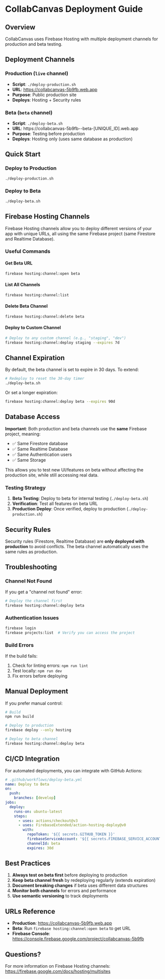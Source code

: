 # CollabCanvas Deployment Guide

## Overview

CollabCanvas uses Firebase Hosting with multiple deployment channels for production and beta testing.

## Deployment Channels

### Production (`live` channel)
- **Script**: `./deploy-production.sh`
- **URL**: https://collabcanvas-5b9fb.web.app
- **Purpose**: Public production site
- **Deploys**: Hosting + Security rules

### Beta (`beta` channel)
- **Script**: `./deploy-beta.sh`
- **URL**: https://collabcanvas-5b9fb--beta-[UNIQUE_ID].web.app
- **Purpose**: Testing before production
- **Deploys**: Hosting only (uses same database as production)

## Quick Start

### Deploy to Production
```bash
./deploy-production.sh
```

### Deploy to Beta
```bash
./deploy-beta.sh
```

## Firebase Hosting Channels

Firebase Hosting channels allow you to deploy different versions of your app with unique URLs, all using the same Firebase project (same Firestore and Realtime Database).

### Useful Commands

#### Get Beta URL
```bash
firebase hosting:channel:open beta
```

#### List All Channels
```bash
firebase hosting:channel:list
```

#### Delete Beta Channel
```bash
firebase hosting:channel:delete beta
```

#### Deploy to Custom Channel
```bash
# Deploy to any custom channel (e.g., "staging", "dev")
firebase hosting:channel:deploy staging --expires 7d
```

## Channel Expiration

By default, the beta channel is set to expire in 30 days. To extend:

```bash
# Redeploy to reset the 30-day timer
./deploy-beta.sh
```

Or set a longer expiration:

```bash
firebase hosting:channel:deploy beta --expires 90d
```

## Database Access

**Important**: Both production and beta channels use the **same** Firebase project, meaning:
- ✅ Same Firestore database
- ✅ Same Realtime Database
- ✅ Same Authentication users
- ✅ Same Storage

This allows you to test new UI/features on beta without affecting the production site, while still accessing real data.

### Testing Strategy

1. **Beta Testing**: Deploy to beta for internal testing (`./deploy-beta.sh`)
2. **Verification**: Test all features on beta URL
3. **Production Deploy**: Once verified, deploy to production (`./deploy-production.sh`)

## Security Rules

Security rules (Firestore, Realtime Database) are **only deployed with production** to avoid conflicts. The beta channel automatically uses the same rules as production.

## Troubleshooting

### Channel Not Found
If you get a "channel not found" error:
```bash
# Deploy the channel first
firebase hosting:channel:deploy beta
```

### Authentication Issues
```bash
firebase login
firebase projects:list  # Verify you can access the project
```

### Build Errors
If the build fails:
1. Check for linting errors: `npm run lint`
2. Test locally: `npm run dev`
3. Fix errors before deploying

## Manual Deployment

If you prefer manual control:

```bash
# Build
npm run build

# Deploy to production
firebase deploy --only hosting

# Deploy to beta channel
firebase hosting:channel:deploy beta
```

## CI/CD Integration

For automated deployments, you can integrate with GitHub Actions:

```yaml
# .github/workflows/deploy-beta.yml
name: Deploy to Beta
on:
  push:
    branches: [develop]
jobs:
  deploy:
    runs-on: ubuntu-latest
    steps:
      - uses: actions/checkout@v3
      - uses: FirebaseExtended/action-hosting-deploy@v0
        with:
          repoToken: '${{ secrets.GITHUB_TOKEN }}'
          firebaseServiceAccount: '${{ secrets.FIREBASE_SERVICE_ACCOUNT }}'
          channelId: beta
          expires: 30d
```

## Best Practices

1. **Always test on beta first** before deploying to production
2. **Keep beta channel fresh** by redeploying regularly (extends expiration)
3. **Document breaking changes** if beta uses different data structures
4. **Monitor both channels** for errors and performance
5. **Use semantic versioning** to track deployments

## URLs Reference

- **Production**: https://collabcanvas-5b9fb.web.app
- **Beta**: Run `firebase hosting:channel:open beta` to get URL
- **Firebase Console**: https://console.firebase.google.com/project/collabcanvas-5b9fb

## Questions?

For more information on Firebase Hosting channels:
https://firebase.google.com/docs/hosting/multisites

